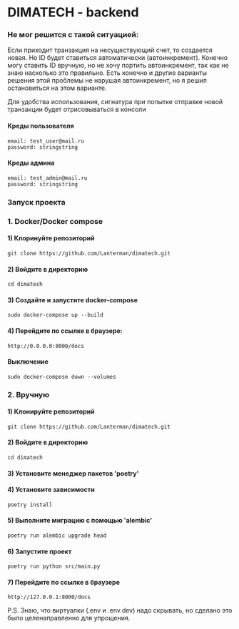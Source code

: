 # DIMATECH - backend

### Не мог решится с такой ситуацией:

Если приходит транзакция на несуществующий счет, то создается новая. Но ID будет ставиться автоматически (автоинкремент). Конечно могу ставить ID вручную, но не хочу портить автоинкремент, так как не знаю насколько это правильно. Есть конечно и другие варианты решения этой проблемы не нарушая автоинкремент, но я решил остановиться на этом варианте.

Для удобства использования, сигнатура при попытке отправке новой транзакции будет отрисовываться в консоли

#### Креды пользователя

```
email: test_user@mail.ru
password: stringstring
```

#### Креды админа

```
email: test_admin@mail.ru
password: stringstring
```

### Запуск проекта

### 1. Docker/Docker compose

#### 1) Клоринуйте репозиторий

```
git clone https://github.com/Lanterman/dimatech.git
```

#### 2) Войдите в директорию

```
cd dimatech
```

#### 3) Создайте и запустите docker-compose

```
sudo docker-compose up --build
```

#### 4) Перейдите по ссылке в браузере:

```
http://0.0.0.0:8000/docs
```

#### Выключение

```
sudo docker-compose down --volumes
```

### 2. Вручную

#### 1) Клонируйте репозиторий

```
git clone https://github.com/Lanterman/dimatech.git
```

#### 2) Войдите в директорию

```
cd dimatech
```

#### 3)  Установите менеджер пакетов 'poetry'

#### 4) Установите зависимости

```
poetry install
```

#### 5)  Выполните миграцию с помощью 'alembic'

```
poetry run alembic upgrade head
```

#### 6) Запустите проект

```
poetry run python src/main.py
```

#### 7) Перейдите по ссылке в браузере

```
http://127.0.0.1:8000/docs
```

P.S.
Знаю, что виртуалки (.env и .env.dev) надо скрывать, но сделано это было целенаправленно для упрощения.
